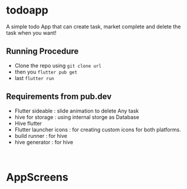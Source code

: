 # todoapp

A simple todo App that can create task, market complete and delete the task when you want!

## Running Procedure
- Clone the repo using `git clone url`
- then you `flutter pub get`
- last `flutter run`

## Requirements from pub.dev
- Flutter sideable : slide animation to delete Any task
- hive for storage : using internal storge as Database
- Hive flutter
- Flutter launcher icons : for creating custom icons for both platforms.
- build runner : for hive 
- hive generator : for hive
<br/>
<h1>AppScreens</h1>
